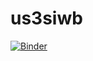 # us3siwb

[![Binder](https://mybinder.org/badge_logo.svg)](https://mybinder.org/v2/gh/proenix/us3siwb/main?filepath=TitanicCleanup.ipynb)